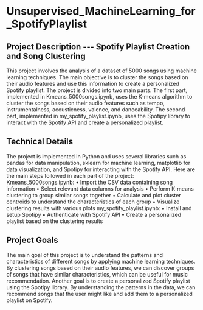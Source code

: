 # Unsupervised_MachineLearning_for_SpotifyPlaylist


## Project Description --- Spotify Playlist Creation and Song Clustering

This project involves the analysis of a dataset of 5000 songs using machine learning techniques. The main objective is to cluster the songs based on their audio features and use this information to create a personalized Spotify playlist.
The project is divided into two main parts. The first part, implemented in Kmeans_5000songs.ipynb, uses the K-means algorithm to cluster the songs based on their audio features such as tempo, instrumentalness, acousticness, valence, and danceability. The second part, implemented in my_spotify_playlist.ipynb, uses the Spotipy library to interact with the Spotify API and create a personalized playlist.

## Technical Details

The project is implemented in Python and uses several libraries such as pandas for data manipulation, sklearn for machine learning, matplotlib for data visualization, and Spotipy for interacting with the Spotify API.
Here are the main steps followed in each part of the project:
		Kmeans_5000songs.ipynb:
	•	Import the CSV data containing song information
	•	Select relevant data columns for analysis
	•	Perform K-means clustering to group similar songs together
	•	Calculate and plot cluster centroids to understand the characteristics of each group
	•	Visualize clustering results with various plots
		my_spotify_playlist.ipynb:
	•	Install and setup Spotipy
	•	Authenticate with Spotify API
	•	Create a personalized playlist based on the clustering results

## Project Goals
The main goal of this project is to understand the patterns and characteristics of different songs by applying machine learning techniques. By clustering songs based on their audio features, we can discover groups of songs that have similar characteristics, which can be useful for music recommendation.
Another goal is to create a personalized Spotify playlist using the Spotipy library. By understanding the patterns in the data, we can recommend songs that the user might like and add them to a personalized playlist on Spotify.
